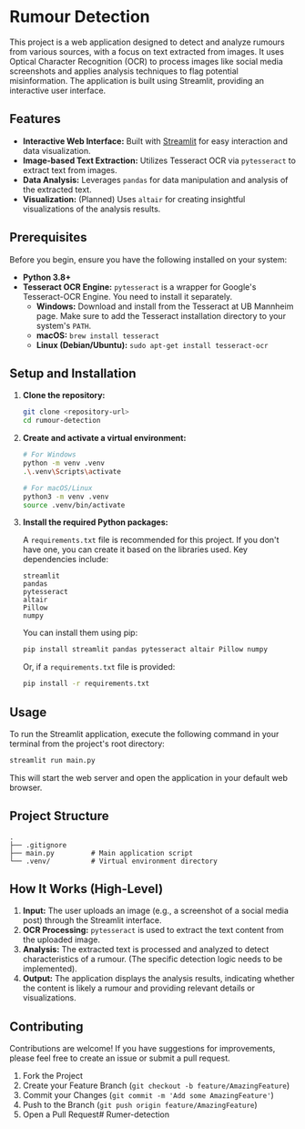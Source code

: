 # Rumour Detection

This project is a web application designed to detect and analyze rumours from various sources, with a focus on text extracted from images. It uses Optical Character Recognition (OCR) to process images like social media screenshots and applies analysis techniques to flag potential misinformation. The application is built using Streamlit, providing an interactive user interface.

## Features

-   **Interactive Web Interface:** Built with [Streamlit](https://streamlit.io/) for easy interaction and data visualization.
-   **Image-based Text Extraction:** Utilizes Tesseract OCR via `pytesseract` to extract text from images.
-   **Data Analysis:** Leverages `pandas` for data manipulation and analysis of the extracted text.
-   **Visualization:** (Planned) Uses `altair` for creating insightful visualizations of the analysis results.

## Prerequisites

Before you begin, ensure you have the following installed on your system:

-   **Python 3.8+**
-   **Tesseract OCR Engine:** `pytesseract` is a wrapper for Google's Tesseract-OCR Engine. You need to install it separately.
    -   **Windows:** Download and install from the Tesseract at UB Mannheim page. Make sure to add the Tesseract installation directory to your system's `PATH`.
    -   **macOS:** `brew install tesseract`
    -   **Linux (Debian/Ubuntu):** `sudo apt-get install tesseract-ocr`

## Setup and Installation

1.  **Clone the repository:**
    ```bash
    git clone <repository-url>
    cd rumour-detection
    ```

2.  **Create and activate a virtual environment:**
    ```bash
    # For Windows
    python -m venv .venv
    .\.venv\Scripts\activate

    # For macOS/Linux
    python3 -m venv .venv
    source .venv/bin/activate
    ```

3.  **Install the required Python packages:**

    A `requirements.txt` file is recommended for this project. If you don't have one, you can create it based on the libraries used. Key dependencies include:
    ```
    streamlit
    pandas
    pytesseract
    altair
    Pillow
    numpy
    ```
    You can install them using pip:
    ```bash
    pip install streamlit pandas pytesseract altair Pillow numpy
    ```
    Or, if a `requirements.txt` file is provided:
    ```bash
    pip install -r requirements.txt
    ```

## Usage

To run the Streamlit application, execute the following command in your terminal from the project's root directory:

```bash
streamlit run main.py
```

This will start the web server and open the application in your default web browser.

## Project Structure

```
.
├── .gitignore
├── main.py         # Main application script
└── .venv/          # Virtual environment directory
```

## How It Works (High-Level)

1.  **Input:** The user uploads an image (e.g., a screenshot of a social media post) through the Streamlit interface.
2.  **OCR Processing:** `pytesseract` is used to extract the text content from the uploaded image.
3.  **Analysis:** The extracted text is processed and analyzed to detect characteristics of a rumour. (The specific detection logic needs to be implemented).
4.  **Output:** The application displays the analysis results, indicating whether the content is likely a rumour and providing relevant details or visualizations.

## Contributing

Contributions are welcome! If you have suggestions for improvements, please feel free to create an issue or submit a pull request.

1.  Fork the Project
2.  Create your Feature Branch (`git checkout -b feature/AmazingFeature`)
3.  Commit your Changes (`git commit -m 'Add some AmazingFeature'`)
4.  Push to the Branch (`git push origin feature/AmazingFeature`)
5.  Open a Pull Request#   R u m e r - d e t e c t i o n  
 